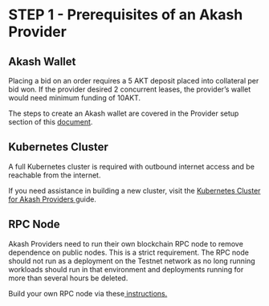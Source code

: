 # STEP 1 - Prerequisites of an Akash Provider

## Akash Wallet

Placing a bid on an order requires a 5 AKT deposit placed into collateral per bid won. If the provider desired 2 concurrent leases, the provider’s wallet would need minimum funding of 10AKT.

The steps to create an Akash wallet are covered in the Provider setup section of this [document](https://docs.akash.network/token/keplr).

## **Kubernetes Cluster**

A full Kubernetes cluster is required with outbound internet access and be reachable from the internet.

If you need assistance in building a new cluster, visit the [Kubernetes Cluster for Akash Providers ](../kubernetes-cluster-for-akash-providers/)guide.

## RPC Node

Akash Providers need to run their own blockchain RPC node to remove dependence on public nodes.  This is a strict requirement.  The RPC node should not run as a deployment on the Testnet network as no long running workloads should run in that environment and deployments running for more than several hours be deleted.

Build your own RPC node via these[ instructions.](../../../akash-nodes/node/)
